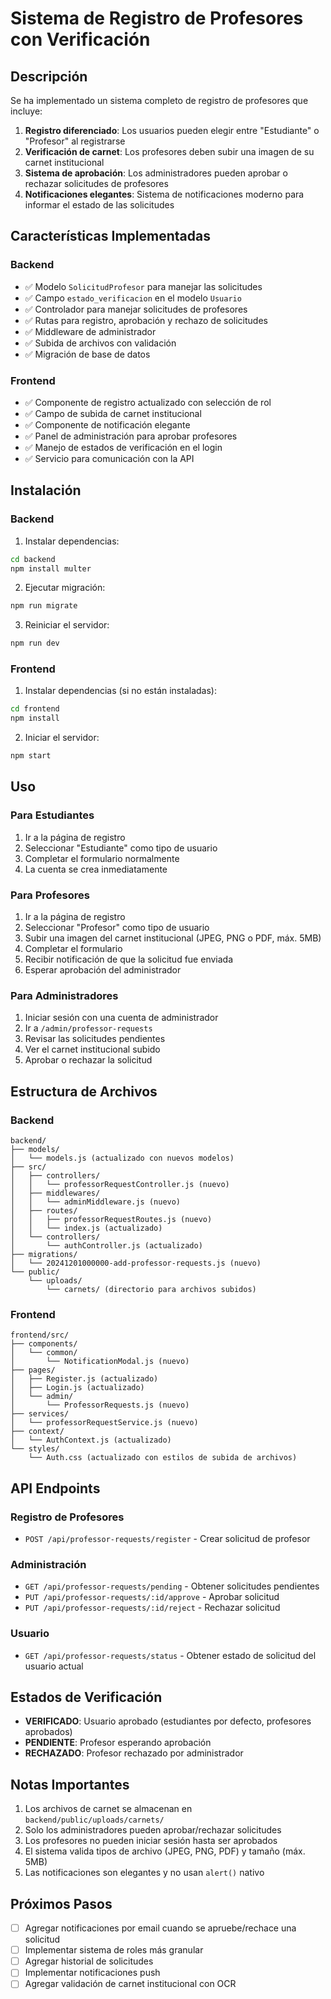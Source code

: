 # Sistema de Registro de Profesores con Verificación

## Descripción

Se ha implementado un sistema completo de registro de profesores que incluye:

1. **Registro diferenciado**: Los usuarios pueden elegir entre "Estudiante" o "Profesor" al registrarse
2. **Verificación de carnet**: Los profesores deben subir una imagen de su carnet institucional
3. **Sistema de aprobación**: Los administradores pueden aprobar o rechazar solicitudes de profesores
4. **Notificaciones elegantes**: Sistema de notificaciones moderno para informar el estado de las solicitudes

## Características Implementadas

### Backend
- ✅ Modelo `SolicitudProfesor` para manejar las solicitudes
- ✅ Campo `estado_verificacion` en el modelo `Usuario`
- ✅ Controlador para manejar solicitudes de profesores
- ✅ Rutas para registro, aprobación y rechazo de solicitudes
- ✅ Middleware de administrador
- ✅ Subida de archivos con validación
- ✅ Migración de base de datos

### Frontend
- ✅ Componente de registro actualizado con selección de rol
- ✅ Campo de subida de carnet institucional
- ✅ Componente de notificación elegante
- ✅ Panel de administración para aprobar profesores
- ✅ Manejo de estados de verificación en el login
- ✅ Servicio para comunicación con la API

## Instalación

### Backend

1. Instalar dependencias:
```bash
cd backend
npm install multer
```

2. Ejecutar migración:
```bash
npm run migrate
```

3. Reiniciar el servidor:
```bash
npm run dev
```

### Frontend

1. Instalar dependencias (si no están instaladas):
```bash
cd frontend
npm install
```

2. Iniciar el servidor:
```bash
npm start
```

## Uso

### Para Estudiantes
1. Ir a la página de registro
2. Seleccionar "Estudiante" como tipo de usuario
3. Completar el formulario normalmente
4. La cuenta se crea inmediatamente

### Para Profesores
1. Ir a la página de registro
2. Seleccionar "Profesor" como tipo de usuario
3. Subir una imagen del carnet institucional (JPEG, PNG o PDF, máx. 5MB)
4. Completar el formulario
5. Recibir notificación de que la solicitud fue enviada
6. Esperar aprobación del administrador

### Para Administradores
1. Iniciar sesión con una cuenta de administrador
2. Ir a `/admin/professor-requests`
3. Revisar las solicitudes pendientes
4. Ver el carnet institucional subido
5. Aprobar o rechazar la solicitud

## Estructura de Archivos

### Backend
```
backend/
├── models/
│   └── models.js (actualizado con nuevos modelos)
├── src/
│   ├── controllers/
│   │   └── professorRequestController.js (nuevo)
│   ├── middlewares/
│   │   └── adminMiddleware.js (nuevo)
│   ├── routes/
│   │   ├── professorRequestRoutes.js (nuevo)
│   │   └── index.js (actualizado)
│   └── controllers/
│       └── authController.js (actualizado)
├── migrations/
│   └── 20241201000000-add-professor-requests.js (nuevo)
└── public/
    └── uploads/
        └── carnets/ (directorio para archivos subidos)
```

### Frontend
```
frontend/src/
├── components/
│   └── common/
│       └── NotificationModal.js (nuevo)
├── pages/
│   ├── Register.js (actualizado)
│   ├── Login.js (actualizado)
│   └── admin/
│       └── ProfessorRequests.js (nuevo)
├── services/
│   └── professorRequestService.js (nuevo)
├── context/
│   └── AuthContext.js (actualizado)
└── styles/
    └── Auth.css (actualizado con estilos de subida de archivos)
```

## API Endpoints

### Registro de Profesores
- `POST /api/professor-requests/register` - Crear solicitud de profesor

### Administración
- `GET /api/professor-requests/pending` - Obtener solicitudes pendientes
- `PUT /api/professor-requests/:id/approve` - Aprobar solicitud
- `PUT /api/professor-requests/:id/reject` - Rechazar solicitud

### Usuario
- `GET /api/professor-requests/status` - Obtener estado de solicitud del usuario actual

## Estados de Verificación

- **VERIFICADO**: Usuario aprobado (estudiantes por defecto, profesores aprobados)
- **PENDIENTE**: Profesor esperando aprobación
- **RECHAZADO**: Profesor rechazado por administrador

## Notas Importantes

1. Los archivos de carnet se almacenan en `backend/public/uploads/carnets/`
2. Solo los administradores pueden aprobar/rechazar solicitudes
3. Los profesores no pueden iniciar sesión hasta ser aprobados
4. El sistema valida tipos de archivo (JPEG, PNG, PDF) y tamaño (máx. 5MB)
5. Las notificaciones son elegantes y no usan `alert()` nativo

## Próximos Pasos

- [ ] Agregar notificaciones por email cuando se apruebe/rechace una solicitud
- [ ] Implementar sistema de roles más granular
- [ ] Agregar historial de solicitudes
- [ ] Implementar notificaciones push
- [ ] Agregar validación de carnet institucional con OCR
